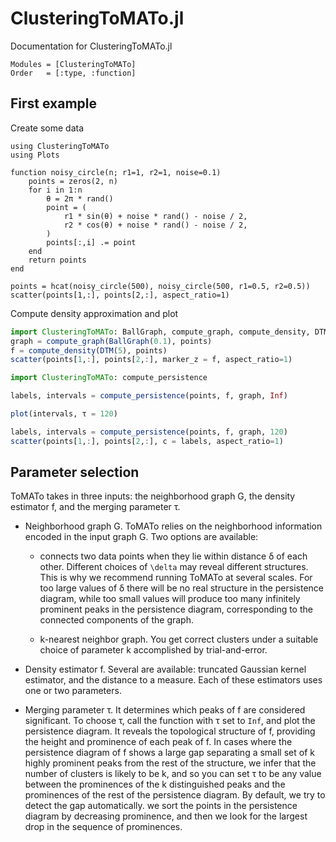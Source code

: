 # ClusteringToMATo.jl

Documentation for ClusteringToMATo.jl

```@autodocs
Modules = [ClusteringToMATo]
Order   = [:type, :function]
```

## First example

Create some data

```@example first
using ClusteringToMATo
using Plots

function noisy_circle(n; r1=1, r2=1, noise=0.1)
    points = zeros(2, n)
    for i in 1:n
        θ = 2π * rand()
        point = (
            r1 * sin(θ) + noise * rand() - noise / 2,
            r2 * cos(θ) + noise * rand() - noise / 2,
        )
        points[:,i] .= point
    end
    return points
end

points = hcat(noisy_circle(500), noisy_circle(500, r1=0.5, r2=0.5))
scatter(points[1,:], points[2,:], aspect_ratio=1)
```

Compute density approximation and plot

```julia
import ClusteringToMATo: BallGraph, compute_graph, compute_density, DTM
graph = compute_graph(BallGraph(0.1), points)
f = compute_density(DTM(5), points)
scatter(points[1,:], points[2,:], marker_z = f, aspect_ratio=1)
```

```julia
import ClusteringToMATo: compute_persistence

labels, intervals = compute_persistence(points, f, graph, Inf)

plot(intervals, τ = 120)
```

```julia
labels, intervals = compute_persistence(points, f, graph, 120)
scatter(points[1,:], points[2,:], c = labels, aspect_ratio=1)
```

## Parameter selection

ToMATo takes in three inputs: the neighborhood graph G, the density
estimator f, and the merging parameter τ. 

- Neighborhood graph G. ToMATo relies on the neighborhood
  information encoded in the input graph G. Two options are available:

  + connects two data points when they lie within distance δ of each other. 
    Different choices of ``\delta`` may reveal different structures. This
    is why we recommend running ToMATo at several scales. For too large values
    of δ there will be no real structure in the persistence diagram, while too small
    values will produce too many infinitely prominent peaks in the
    persistence diagram, corresponding to the connected components of the graph.

  + k-nearest neighbor graph. You get correct clusters under a suitable 
    choice of parameter k accomplished by trial-and-error.

- Density estimator f. Several are available: truncated Gaussian kernel 
  estimator, and the distance to a measure. Each of these estimators uses 
  one or two parameters.

- Merging parameter τ. It determines which peaks of f are considered significant. 
  To choose τ, call the function with τ set to `Inf`, and
  plot the persistence diagram. It reveals the topological structure of f, providing the height 
  and prominence of each peak of f. In cases where the persistence diagram of f shows a large gap 
  separating a small set of k highly prominent peaks from the rest of the 
  structure, we infer that the number of clusters is likely to be k, 
  and so you can set τ to be any value between the prominences of the k 
  distinguished peaks and the prominences of the rest of the persistence diagram. 
  By default, we try to detect the gap automatically. we sort the points 
  in the persistence diagram by decreasing prominence, and then we look for the largest drop 
  in the sequence of prominences.

